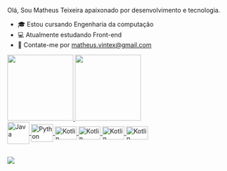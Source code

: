 Olá, Sou Matheus Teixeira apaixonado por desenvolvimento e tecnologia.

 - 🎓 Estou cursando Engenharia da computação
 - 💻 Atualmente estudando Front-end
 - 📩 Contate-me por matheus.vintex@gmail.com


<div >
  <a href="https://github.com/Matheus-Ribeir0">
   <img height="150em" src="https://github-readme-stats.vercel.app/api?username=Matheus-Ribeir0&show_icons=true&theme=radical&include_all_commits=true&count_private=true"/>
  <img height="150em" src="https://github-readme-stats.vercel.app/api/top-langs/?username=Matheus-Ribeir0&layout=compact&langs_count=7&theme=radical"/>
</div>

 <img align="center" alt="Java" height="50" width="50" src="https://cdn.jsdelivr.net/gh/devicons/devicon/icons/java/java-plain-wordmark.svg">
 <img align="center" alt="Python" height="40" width="50" src="https://cdn.jsdelivr.net/gh/devicons/devicon/icons/python/python-original.svg">
 <img align="center" alt="Kotlin" height="30" width="50" src="https://cdn.jsdelivr.net/gh/devicons/devicon/icons/kotlin/kotlin-original.svg">
 <img align="center" alt="Kotlin" height="30" width="50" src="https://cdn.jsdelivr.net/gh/devicons/devicon/icons/html5/html5-original.svg">
 <img align="center" alt="Kotlin" height="30" width="50" src="https://cdn.jsdelivr.net/gh/devicons/devicon/icons/css3/css3-original.svg"> 
 <img align="center" alt="Kotlin" height="30" width="50" src="https://cdn.jsdelivr.net/gh/devicons/devicon/icons/javascript/javascript-original.svg"> 
 
 ##
 
 <div>
  <a href="https://www.linkedin.com/in/matheus-vinícius-teixeira-ribeiro-301450220/" target="_blank"><img src="https://img.shields.io/badge/-LinkedIn-%230077B5?style=for-the-badge&logo=linkedin&logoColor=white" target="_blank"></a> 
 </div>
